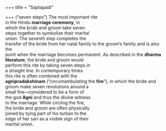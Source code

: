 +++
title = "Saptapadi"

+++
(“seven steps”) The most important rite  
in the Hindu **marriage ceremony**, in  
which the bride and groom take seven  
steps together to symbolize their marital  
union. The seventh step completes the  
transfer of the bride from her natal family to the groom’s family and is also the  
point when the marriage becomes permanent. As described in the **dharma literature**, the bride and groom would  
perform this rite by taking seven steps in  
a straight line. In contemporary times  
this rite is often combined with the  
**agnipradakshinam** (“circumambulating the **fire**”), in which the bride and  
groom make seven revolutions around a  
small fire—considered to be a form of  
the god **Agni** and thus the divine witness  
to the marriage. While circling the fire,  
the bride and groom are often physically  
joined by tying part of his turban to the  
edge of her sari as a visible sign of their  
marital union.